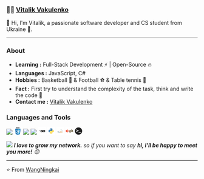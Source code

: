 ###  :man_technologist:  [Vitalik Vakulenko](https://vakulenko.vercel.app/)

👋 Hi, I'm Vitalik, a passionate software developer and CS student from Ukraine 🚀. 

---------------------------------------------------------------------------------------------------------------------------------------------------------------------------------


### About

-  **Learning :** Full-Stack Development :zap: | Open-Source 🔥    
-  **Languages :** JavaScript, C#
-  **Hobbies :** Basketball 🏀 & Football ⚽ & Table tennis 🏓
-  **Fact :** First try to understand the complexity of the task, think and write the code 🧠
-  **Contact me :** [Vitalik Vakulenko](mailto:vakulenkoforwork@gmail.com)


### Languages and Tools

<code><img height="20" src="https://upload.wikimedia.org/wikipedia/commons/thumb/3/38/HTML5_Badge.svg/2048px-HTML5_Badge.svg.png"></code>
<code><img height="20" src="https://raw.githubusercontent.com/github/explore/80688e429a7d4ef2fca1e82350fe8e3517d3494d/topics/css/css.png"></code>
<code><img height="20" src="https://upload.wikimedia.org/wikipedia/commons/6/6a/JavaScript-logo.png"></code>
<code><img height="20" src="https://upload.wikimedia.org/wikipedia/commons/thumb/4/4c/Typescript_logo_2020.svg/2048px-Typescript_logo_2020.svg.png"></code>
<code><img height="20" src="https://raw.githubusercontent.com/github/explore/80688e429a7d4ef2fca1e82350fe8e3517d3494d/topics/go/go.png"></code>
<code><img height="20" src="https://raw.githubusercontent.com/github/explore/80688e429a7d4ef2fca1e82350fe8e3517d3494d/topics/python/python.png"></code>
<code><img height="20" src="https://raw.githubusercontent.com/github/explore/80688e429a7d4ef2fca1e82350fe8e3517d3494d/topics/mysql/mysql.png"></code>
<code><img height="20" src="https://raw.githubusercontent.com/github/explore/80688e429a7d4ef2fca1e82350fe8e3517d3494d/topics/git/git.png"></code>
<code><img height="20" src="https://raw.githubusercontent.com/github/explore/80688e429a7d4ef2fca1e82350fe8e3517d3494d/topics/terminal/terminal.png"></code>


<img src="https://media.giphy.com/media/LnQjpWaON8nhr21vNW/giphy.gif" width="60"> <em><b>I love to grow my network.</b> so if you want to say <b>hi, I'll be happy to meet you more!</b> 😊</em>


---
⭐️ From [WangNingkai](https://github.com/vaulenko10)
